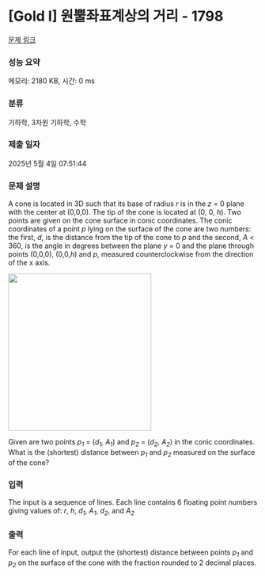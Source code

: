 # [Gold I] 원뿔좌표계상의 거리 - 1798 

[문제 링크](https://www.acmicpc.net/problem/1798) 

### 성능 요약

메모리: 2180 KB, 시간: 0 ms

### 분류

기하학, 3차원 기하학, 수학

### 제출 일자

2025년 5월 4일 07:51:44

### 문제 설명

<p>A cone is located in 3D such that its base of radius <em>r</em> is in the <em>z</em> = 0 plane with the center at (0,0,0). The tip of the cone is located at (0, 0, <em>h</em>). Two points are given on the cone surface in conic coordinates. The conic coordinates of a point <em>p</em> lying on the surface of the cone are two numbers: the first, <em>d</em>, is the distance from the tip of the cone to <em>p</em> and the second, <em>A</em> < 360, is the angle in degrees between the plane <em>y</em> = 0 and the plane through points (0,0,0), (0,0,<em>h</em>) and <em>p</em>, measured counterclockwise from the direction of the x axis.</p>

<p><img alt="" src="https://www.acmicpc.net/upload/images2/cone.gif" style="height:317px; width:289px"></p>

<p>Given are two points <em>p<sub>1</sub></em> = (<em>d<sub>1</sub>, A<sub>1</sub></em>) and <em>p<sub>2</sub></em> = (<em>d<sub>2</sub>, A<sub>2</sub></em>) in the conic coordinates. What is the (shortest) distance between <em>p<sub>1</sub></em> and <em>p<sub>2</sub></em> measured on the surface of the cone?</p>

### 입력 

 <p>The input is a sequence of lines. Each line contains 6 floating point numbers giving values of: <em>r</em>, <em>h</em>, <em>d<sub>1</sub></em>, <em>A<sub>1</sub></em>, <em>d<sub>2</sub></em>, and <em>A<sub>2</sub></em></p>

### 출력 

 <p>For each line of input, output the (shortest) distance between points <em>p<sub>1</sub></em> and <em>p<sub>2</sub></em> on the surface of the cone with the fraction rounded to 2 decimal places.</p>

